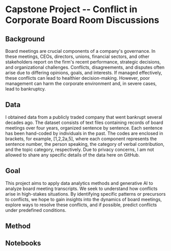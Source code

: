 # Capstone Project -- Conflict in Corporate Board Room Discussions 
## Background
Board meetings are crucial components of a company's governance. In these meetings, CEOs, directors, unions, financial sectors, and other stakeholders report on the firm's recent performance, strategic decisions, and organizational challenges. Conflicts, disagreements, and disputes often arise due to differing opinions, goals, and interests. If managed effectively, these conflicts can lead to healthier decision-making. However, poor management can harm the corporate environment and, in severe cases, lead to bankruptcy.
## Data
I obtained data from a publicly traded company that went bankrupt several decades ago. The dataset consists of text files containing records of board meetings over four years, organized sentence by sentence. Each sentence has been hand-coded by individuals in the past. The codes are enclosed in brackets, for example, [1,2,2a,5], where each component represents the sentence number, the person speaking, the category of verbal contribution, and the topic category, respectively. Due to privacy concerns, I am not allowed to share any specific details of the data here on GitHub.
## Goal
This project aims to apply data analytics methods and generative AI to analyze board meeting transcripts. We seek to understand how conflicts arise in high-stakes situations. By identifying specific patterns or precursors to conflicts, we hope to gain insights into the dynamics of board meetings, explore ways to resolve these conflicts, and if possible, predict conflicts under predefined conditions.
## Method
## Notebooks
